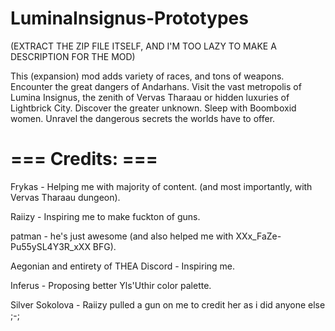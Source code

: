 # LuminaInsignus-Prototypes

(EXTRACT THE ZIP FILE ITSELF, AND I'M TOO LAZY TO MAKE A DESCRIPTION FOR THE MOD)

This (expansion) mod adds variety of races, and tons of weapons. Encounter the great dangers of Andarhans. Visit the vast metropolis of Lumina Insignus, the zenith of Vervas Tharaau or hidden luxuries of Lightbrick City. Discover the greater unknown. Sleep with Boomboxid women. Unravel the dangerous secrets the worlds have to offer.



# === Credits: ===

Frykas - Helping me with majority of content. (and most importantly, with Vervas Tharaau dungeon).

Raiizy - Inspiring me to make fuckton of guns.

patman - he's just awesome (and also helped me with XXx_FaZe-Pu55ySL4Y3R_xXX BFG).

Aegonian and entirety of THEA Discord - Inspiring me.

Inferus - Proposing better Yls'Uthir color palette.

Silver Sokolova - Raiizy pulled a gun on me to credit her as i did anyone else ;-;

